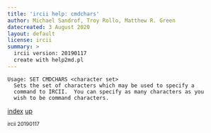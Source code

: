 ```yaml
---
title: 'ircii help: cmdchars'
author: Michael Sandrof, Troy Rollo, Matthew R. Green
datecreated: 3 August 2020
layout: default
license: ircii
summary: >
  ircii version: 20190117
  create with help2md.pl
---
```

```
Usage: SET CMDCHARS <character set>
  Sets the set of characters which may be used to specify a 
  command to IRCII.  You can specify as many characters as you
  wish to be command characters.
```

[index](index.html)
[up](..)

<small> ircii 20190117 </small>
